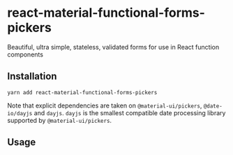 # react-material-functional-forms-pickers

Beautiful, ultra simple, stateless, validated forms for use in React function components

## Installation

```shell script
yarn add react-material-functional-forms-pickers
```

Note that explicit dependencies are taken on `@material-ui/pickers`, `@date-io/dayjs` and `dayjs`. `dayjs` is the
smallest compatible date processing library supported by `@material-ui/pickers`.

## Usage

```jsx harmony

```